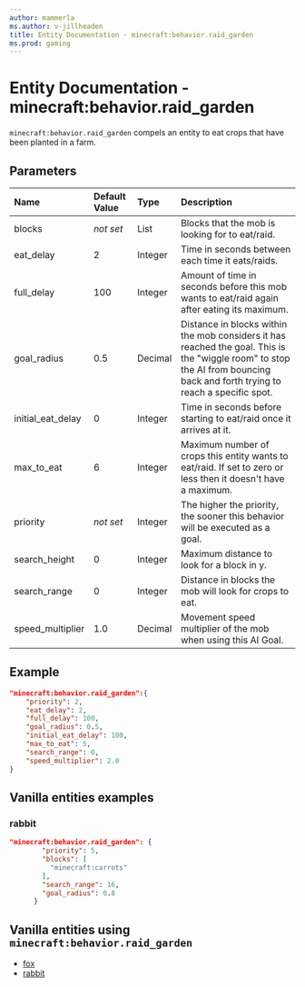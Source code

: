 ```yaml
---
author: mammerla
ms.author: v-jillheaden
title: Entity Documentation - minecraft:behavior.raid_garden
ms.prod: gaming
---
```


# Entity Documentation - minecraft:behavior.raid_garden

`minecraft:behavior.raid_garden` compels an entity to eat crops that have been planted in a farm.

## Parameters

|Name |Default Value  |Type  |Description  |
|:----------|:----------|:----------|:----------|
|blocks|*not set* | List|  Blocks that the mob is looking for to eat/raid. |
|eat_delay| 2| Integer|  Time in seconds between each time it eats/raids. |
| full_delay| 100| Integer| Amount of time in seconds before this mob wants to eat/raid again after eating its maximum. |
|goal_radius| 0.5| Decimal|  Distance in blocks within the mob considers it has reached the goal. This is the "wiggle room" to stop the AI from bouncing back and forth trying to reach a specific spot. |
|initial_eat_delay| 0| Integer|  Time in seconds before starting to eat/raid once it arrives at it. |
|max_to_eat| 6| Integer| Maximum number of crops this entity wants to eat/raid. If set to zero or less then it doesn't have a maximum. |
|priority|*not set*|Integer|The higher the priority, the sooner this behavior will be executed as a goal.|
|search_height| 0 | Integer | Maximum distance to look for a block in y. |
|search_range| 0| Integer| Distance in blocks the mob will look for crops to eat. |
|speed_multiplier| 1.0| Decimal|  Movement speed multiplier of the mob when using this AI Goal. |

## Example

```json
"minecraft:behavior.raid_garden":{
    "priority": 2,
    "eat_delay": 2,
    "full_delay": 100,
    "goal_radius": 0.5,
    "initial_eat_delay": 100,
    "max_to_eat": 5,
    "search_range": 0,
    "speed_multiplier": 2.0
}
```

## Vanilla entities examples

### rabbit

```json
"minecraft:behavior.raid_garden": {
        "priority": 5,
        "blocks": [
          "minecraft:carrots"
        ],
        "search_range": 16,
        "goal_radius": 0.8
      }
```

## Vanilla entities using `minecraft:behavior.raid_garden`

- [fox](../../../../Source/VanillaBehaviorPack_Snippets/entities/fox.md)
- [rabbit](../../../../Source/VanillaBehaviorPack_Snippets/entities/rabbit.md)
